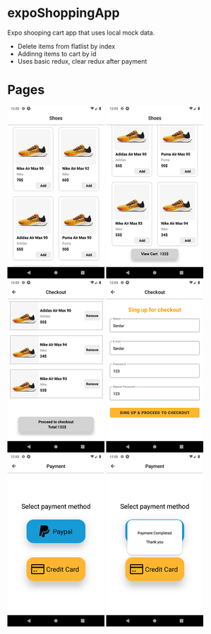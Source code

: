 # expoShoppingApp
Expo shooping cart app that uses local mock data.
- Delete items from flatlist by index
- Addinng items to cart by id
- Uses basic redux, clear redux after payment

# Pages
![image of homeScreen](https://github.com/srdrbdrd/expoShoppingApp/blob/master/screenShots/Home.png) ![image of homeScreenWithPrice](https://github.com/srdrbdrd/expoShoppingApp/blob/master/screenShots/Homewithprice.png)  ![image of Checkout](https://github.com/srdrbdrd/expoShoppingApp/blob/master/screenShots/Checkout.png) ![image of SingUp](https://github.com/srdrbdrd/expoShoppingApp/blob/master/screenShots/Sing.png) 
![image of Payment](https://github.com/srdrbdrd/expoShoppingApp/blob/master/screenShots/Payment.png) ![image of Complete](https://github.com/srdrbdrd/expoShoppingApp/blob/master/screenShots/Complete.png)
